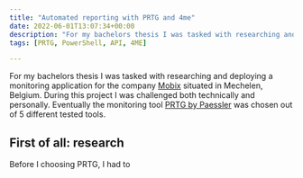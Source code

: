 ```yaml
---
title: "Automated reporting with PRTG and 4me"
date: 2022-06-01T13:07:34+00:00
description: "For my bachelors thesis I was tasked with researching and deploying a monitoring application for the company Mobix situated in Mechelen, Belgium."
tags: [PRTG, PowerShell, API, 4ME]

---
```


For my bachelors thesis I was tasked with researching and deploying a monitoring application for the company [Mobix](https://mobix.be/) situated in Mechelen, Belgium. During this project I was challenged both technically and personally. Eventually the monitoring tool [PRTG by Paessler](https://prtg.com/) was chosen out of 5 different tested tools.

## First of all: research

Before I choosing PRTG, I had to 
